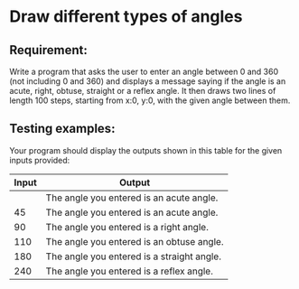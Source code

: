 # Draw different types of angles

## Requirement:

Write a program that asks the user to enter an angle between 0 and 360 (not including 0 and 360) and displays a message saying if the angle is an acute, right, obtuse, straight or a reflex angle. It then draws two lines of length 100 steps, starting from x:0, y:0, with the given angle between them.

## Testing examples:

Your program should display the outputs shown in this table for the given inputs provided:

| Input | Output                                     |
| ----- | ------------------------------------------ |
|       | The angle you entered is an acute angle.   |
| 45    | The angle you entered is an acute angle.   |
| 90    | The angle you entered is a right angle.    |
| 110   | The angle you entered is an obtuse angle.  |
| 180   | The angle you entered is a straight angle. |
| 240   | The angle you entered is a reflex angle.   |